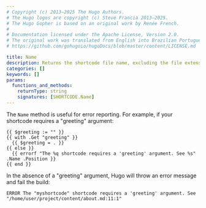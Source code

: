```yaml
---
# Copyright (c) 2013–2025 The Hugo Authors.
# The Hugo logos are copyright (c) Steve Francia 2013–2025.
# The Hugo Gopher is based on an original work by Renée French.
#
# Documentation licensed under the Apache License, Version 2.0.
# The original work was translated from English into Brazilian Portuguese.
# https://github.com/gohugoio/hugoDocs/blob/master/content/LICENSE.md

title: Name
description: Returns the shortcode file name, excluding the file extension.
categories: []
keywords: []
params:
  functions_and_methods:
    returnType: string
    signatures: [SHORTCODE.Name]
---
```


The `Name` method is useful for error reporting. For example, if your shortcode requires a "greeting" argument:

```go-html-template {file="layouts/shortcodes/myshortcode.html"}
{{ $greeting := "" }}
{{ with .Get "greeting" }}
  {{ $greeting = . }}
{{ else }}
  {{ errorf "The %q shortcode requires a 'greeting' argument. See %s" .Name .Position }}
{{ end }}
```

In the absence of a "greeting" argument, Hugo will throw an error message and fail the build:

```text
ERROR The "myshortcode" shortcode requires a 'greeting' argument. See "/home/user/project/content/about.md:11:1"
```
